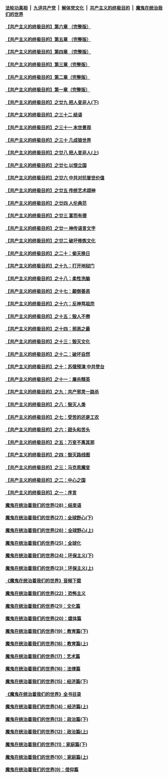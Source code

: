 ####  [法轮功真相](../../../../basic/blob/master/README.md?t=06170631) &nbsp;|&nbsp; [九评共产党](../../../../9ping.md/blob/master/README.md?t=06170631) &nbsp;|&nbsp; [解体党文化](../../../../jtdwh.md/blob/master/README.md?t=06170631)  &nbsp;|&nbsp; [共产主义的终极目的](../../../../gczydzjmd.md/blob/master/README.md?t=06170631) &nbsp;|&nbsp; [魔鬼在统治我们的世界](../../../../mgztzwmdsj.md/blob/master/README.md?t=06170631) 

#### [【共产主义的终极目的】第六章 （完整版）](../pages/nsc422/n11428913.md?t=06170631) 

#### [【共产主义的终极目的】第五章 （完整版）](../pages/nsc422/n11428912.md?t=06170631) 

#### [【共产主义的终极目的】第四章 （完整版）](../pages/nsc422/n11428907.md?t=06170631) 

#### [【共产主义的终极目的】第三章（完整版）](../pages/nsc422/n11428848.md?t=06170631) 

#### [【共产主义的终极目的】第二章（完整版）](../pages/nsc422/n11428831.md?t=06170631) 

#### [【共产主义的终极目的】第一章（完整版）](../pages/nsc422/n11417651.md?t=06170631) 

#### [【共产主义的终极目的】之廿九 把人变非人(下)](../pages/nsc422/n11344140.md?t=06170631) 

#### [【共产主义的终极目的】之三十二 结语](../pages/nsc422/n11360535.md?t=06170631) 

#### [【共产主义的终极目的】之三十一 末世景观](../pages/nsc422/n11351129.md?t=06170631) 

#### [【共产主义的终极目的】之三十 几成狼世界](../pages/nsc422/n11348280.md?t=06170631) 

#### [【共产主义的终极目的】之廿八 把人变非人(上)](../pages/nsc422/n11340492.md?t=06170631) 

#### [【共产主义的终极目的】之廿七 以恨立国](../pages/nsc422/n11336944.md?t=06170631) 

#### [【共产主义的终极目的】之廿六 中共对抗普世价值](../pages/nsc422/n11324785.md?t=06170631) 

#### [【共产主义的终极目的】之廿五 传统艺术颂神](../pages/nsc422/n11296396.md?t=06170631) 

#### [【共产主义的终极目的】之廿四 人伦典范](../pages/nsc422/n11296397.md?t=06170631) 

#### [【共产主义的终极目的】之廿三 富而有德](../pages/nsc422/n11283598.md?t=06170631) 

#### [【共产主义的终极目的】之廿一 神传语言文字](../pages/nsc422/n11263265.md?t=06170631) 

#### [【共产主义的终极目的】之廿二 破坏修炼文化](../pages/nsc422/n11245728.md?t=06170631) 

#### [【共产主义的终极目的】之二十：偷天换日](../pages/nsc422/n11238846.md?t=06170631) 

#### [【共产主义的终极目的】之十九：打开地狱门](../pages/nsc422/n11206376.md?t=06170631) 

#### [【共产主义的终极目的】之十八：柔性洗脑](../pages/nsc422/n11199994.md?t=06170631) 

#### [【共产主义的终极目的】之十七：颠倒善恶](../pages/nsc422/n11179782.md?t=06170631) 

#### [【共产主义的终极目的】之十六：反神骂祖宗](../pages/nsc422/n11166798.md?t=06170631) 

#### [【共产主义的终极目的】之十五：毁人不倦](../pages/nsc422/n11166792.md?t=06170631) 

#### [【共产主义的终极目的】之十四：邪恶之最](../pages/nsc422/n11150249.md?t=06170631) 

#### [【共产主义的终极目的】之十三：毁灭文化](../pages/nsc422/n11135227.md?t=06170631) 

#### [【共产主义的终极目的】之十二：破坏自然](../pages/nsc422/n11135214.md?t=06170631) 

#### [【共产主义的终极目的】之十：苏俄预演 中共登台](../pages/nsc422/n11118424.md?t=06170631) 

#### [【共产主义的终极目的】之十一：屠杀精英](../pages/nsc422/n11118442.md?t=06170631) 

#### [【共产主义的终极目的】之九：共产邪灵一路杀](../pages/nsc422/n11114139.md?t=06170631) 

#### [【共产主义的终极目的】之八：毁灭人类](../pages/nsc422/n11108503.md?t=06170631) 

#### [【共产主义的终极目的】之七：受苦的还是工农](../pages/nsc422/n11101809.md?t=06170631) 

#### [【共产主义的终极目的】之六：甜头和苦头](../pages/nsc422/n11096971.md?t=06170631) 

#### [【共产主义的终极目的】之五：万变不离其邪](../pages/nsc422/n11091285.md?t=06170631) 

#### [【共产主义的终极目的】之四：毁灭路线图](../pages/nsc422/n11086284.md?t=06170631) 

#### [【共产主义的终极目的】之三：马克思魔变](../pages/nsc422/n11061941.md?t=06170631) 

#### [【共产主义的终极目的】之二：中心之国](../pages/nsc422/n11047728.md?t=06170631) 

#### [【共产主义的终极目的】之一：序言](../pages/nsc422/n11086077.md?t=06170631) 

#### [魔鬼在统治着我们的世界(28)：结束语](../pages/nsc422/n10936246.md?t=06170631) 

#### [魔鬼在统治着我们的世界(27)：全球野心(下)](../pages/nsc422/n10928319.md?t=06170631) 

#### [魔鬼在统治着我们的世界(26)：全球野心(上)](../pages/nsc422/n10900318.md?t=06170631) 

#### [魔鬼在统治着我们的世界(25)：全球化](../pages/nsc422/n10788205.md?t=06170631) 

#### [魔鬼在统治着我们的世界(24)：环保主义(下)](../pages/nsc422/n10695307.md?t=06170631) 

#### [魔鬼在统治着我们的世界(23)：环保主义(上)](../pages/nsc422/n10688613.md?t=06170631) 

#### [《魔鬼在统治着我们的世界》音频下载](../pages/nsc422/n10635553.md?t=06170631) 

#### [魔鬼在统治着我们的世界(22)：恐怖主义](../pages/nsc422/n10614727.md?t=06170631) 

#### [魔鬼在统治着我们的世界(21)：文化篇](../pages/nsc422/n10597706.md?t=06170631) 

#### [魔鬼在统治着我们的世界(20)：媒体篇](../pages/nsc422/n10586579.md?t=06170631) 

#### [魔鬼在统治着我们的世界(19)：教育篇(下)](../pages/nsc422/n10564808.md?t=06170631) 

#### [魔鬼在统治着我们的世界(18)：教育篇(上)](../pages/nsc422/n10526970.md?t=06170631) 

#### [魔鬼在统治着我们的世界(17)：艺术篇](../pages/nsc422/n10499093.md?t=06170631) 

#### [魔鬼在统治着我们的世界(16)：法律篇](../pages/nsc422/n10485969.md?t=06170631) 

#### [魔鬼在统治着我们的世界(15)：经济篇(下)](../pages/nsc422/n10469975.md?t=06170631) 

#### [《魔鬼在统治着我们的世界》全书目录](../pages/nsc422/n10464261.md?t=06170631) 

#### [魔鬼在统治着我们的世界(14)：经济篇(上)](../pages/nsc422/n10457370.md?t=06170631) 

#### [魔鬼在统治着我们的世界(13)：政治篇(下)](../pages/nsc422/n10448270.md?t=06170631) 

#### [魔鬼在统治着我们的世界(12)：政治篇(上)](../pages/nsc422/n10444576.md?t=06170631) 

#### [魔鬼在统治着我们的世界(11)：家庭篇(下)](../pages/nsc422/n10440961.md?t=06170631) 

#### [魔鬼在统治着我们的世界(10)：家庭篇(上)](../pages/nsc422/n10435448.md?t=06170631) 

#### [魔鬼在统治着我们的世界(9)：信仰篇](../pages/nsc422/n10432159.md?t=06170631) 

